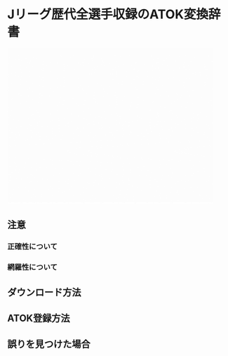 # Jリーグ歴代全選手収録のATOK変換辞書

![demo](./demo.gif)

## 注意


### 正確性について



### 網羅性について




## ダウンロード方法


## ATOK登録方法


## 誤りを見つけた場合


